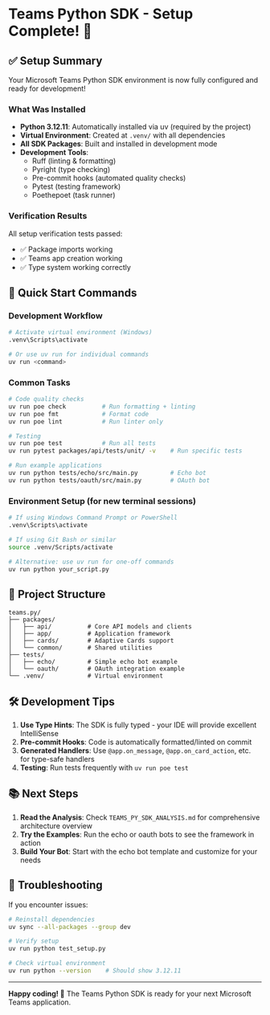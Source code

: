 # Teams Python SDK - Setup Complete! 🎉

## ✅ Setup Summary

Your Microsoft Teams Python SDK environment is now fully configured and ready for development!

### What Was Installed

- **Python 3.12.11**: Automatically installed via uv (required by the project)
- **Virtual Environment**: Created at `.venv/` with all dependencies
- **All SDK Packages**: Built and installed in development mode
- **Development Tools**: 
  - Ruff (linting & formatting)
  - Pyright (type checking)
  - Pre-commit hooks (automated quality checks)
  - Pytest (testing framework)
  - Poethepoet (task runner)

### Verification Results

All setup verification tests passed:
- ✅ Package imports working
- ✅ Teams app creation working  
- ✅ Type system working correctly

## 🚀 Quick Start Commands

### Development Workflow

```bash
# Activate virtual environment (Windows)
.venv\Scripts\activate

# Or use uv run for individual commands
uv run <command>
```

### Common Tasks

```bash
# Code quality checks
uv run poe check          # Run formatting + linting
uv run poe fmt            # Format code
uv run poe lint           # Run linter only

# Testing
uv run poe test           # Run all tests
uv run pytest packages/api/tests/unit/ -v    # Run specific tests

# Run example applications
uv run python tests/echo/src/main.py         # Echo bot
uv run python tests/oauth/src/main.py        # OAuth bot
```

### Environment Setup (for new terminal sessions)

```bash
# If using Windows Command Prompt or PowerShell
.venv\Scripts\activate

# If using Git Bash or similar
source .venv/Scripts/activate

# Alternative: use uv run for one-off commands
uv run python your_script.py
```

## 📁 Project Structure

```
teams.py/
├── packages/
│   ├── api/          # Core API models and clients
│   ├── app/          # Application framework  
│   ├── cards/        # Adaptive Cards support
│   └── common/       # Shared utilities
├── tests/
│   ├── echo/         # Simple echo bot example
│   └── oauth/        # OAuth integration example
└── .venv/            # Virtual environment
```

## 🛠️ Development Tips

1. **Use Type Hints**: The SDK is fully typed - your IDE will provide excellent IntelliSense
2. **Pre-commit Hooks**: Code is automatically formatted/linted on commit
3. **Generated Handlers**: Use `@app.on_message`, `@app.on_card_action`, etc. for type-safe handlers
4. **Testing**: Run tests frequently with `uv run poe test`

## 📚 Next Steps

1. **Read the Analysis**: Check `TEAMS_PY_SDK_ANALYSIS.md` for comprehensive architecture overview
2. **Try the Examples**: Run the echo or oauth bots to see the framework in action
3. **Build Your Bot**: Start with the echo bot template and customize for your needs

## 🔧 Troubleshooting

If you encounter issues:

```bash
# Reinstall dependencies
uv sync --all-packages --group dev

# Verify setup
uv run python test_setup.py

# Check virtual environment
uv run python --version    # Should show 3.12.11
```

---

**Happy coding! 🤖** The Teams Python SDK is ready for your next Microsoft Teams application.